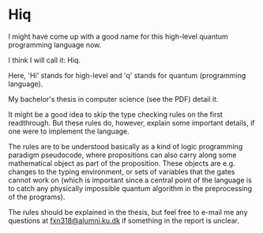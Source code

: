 # Hiq

I might have come up with a good name for this high-level quantum programming language now.

I think I will call it: Hiq.

Here, 'Hi' stands for high-level and 'q' stands for quantum (programming language).

My bachelor's thesis in computer science (see the PDF) detail it. 

It might be a good idea to skip the type checking rules on the first readthrough. But these rules do, however, explain some important details, if one were to implement the language. 

The rules are to be understood basically as a kind of logic programming paradigm pseudocode, where propositions can also carry along some mathematical object as part of the proposition. These objects are e.g. changes to the typing environment, or sets of variables that the gates cannot work on (which is important since a central point of the language is to catch any physically impossible quantum algorithm in the preprocessing of the programs). 

The rules should be explained in the thesis, but feel free to e-mail me any questions at fxn318@alumni.ku.dk if something in the report is unclear.
